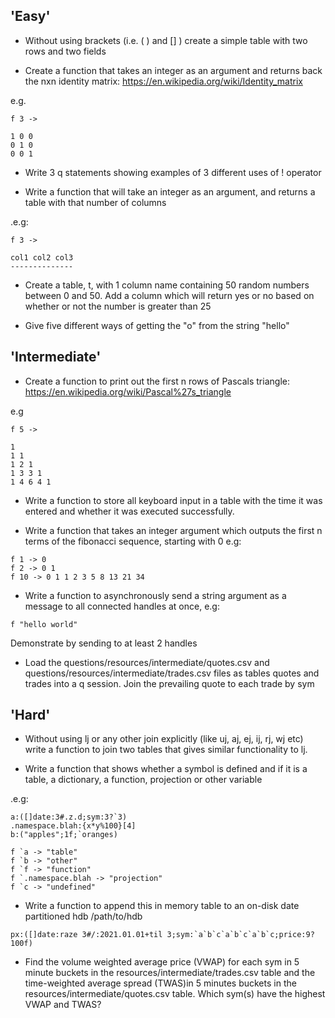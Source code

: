 ## 'Easy'

* Without using brackets (i.e. ( ) and [] ) create a simple table with two rows and two fields

* Create a function that takes an integer as an argument and returns back the nxn identity matrix: https://en.wikipedia.org/wiki/Identity_matrix

e.g.
```
f 3 ->

1 0 0
0 1 0
0 0 1
```

* Write 3 q statements showing examples of 3 different uses of ! operator

* Write a function that will take an integer as an argument, and returns a table with that number of columns

.e.g:

```
f 3 ->

col1 col2 col3
--------------
```

* Create a table, t, with 1 column name containing 50 random numbers between 0 and 50. Add a column which will return yes or no based on whether or not the number is greater than 25

* Give five different ways of getting the "o" from the string "hello"

## 'Intermediate'

* Create a function to print out the first n rows of Pascals triangle: https://en.wikipedia.org/wiki/Pascal%27s_triangle

e.g

```
f 5 ->

1
1 1
1 2 1
1 3 3 1
1 4 6 4 1
```

* Write a function to store all keyboard input in a table with the time it was entered and whether it was executed successfully.

* Write a function that takes an integer argument which outputs the first n terms of the fibonacci sequence, starting with 0 e.g:

```
f 1 -> 0
f 2 -> 0 1
f 10 -> 0 1 1 2 3 5 8 13 21 34
```

* Write a function to asynchronously send a string argument as a message to all connected handles at once, e.g:

```
f "hello world"
```

Demonstrate by sending to at least 2 handles


* Load the questions/resources/intermediate/quotes.csv and questions/resources/intermediate/trades.csv files as tables quotes and trades into a q session. Join the prevailing quote to each trade by sym 

## 'Hard'

* Without using lj or any other join explicitly (like uj, aj, ej, ij, rj, wj etc) write a function to join two tables that gives similar functionality to lj.


* Write a function that shows whether a symbol is defined and if it is a table, a dictionary, a function, projection or other variable

.e.g:

```
a:([]date:3#.z.d;sym:3?`3)
.namespace.blah:{x*y%100}[4]
b:("apples";1f;`oranges)

f `a -> "table"
f `b -> "other"
f `f -> "function"
f `.namespace.blah -> "projection"
f `c -> "undefined"
```

* Write a function to append this in memory table to an on-disk date partitioned hdb /path/to/hdb

```
px:([]date:raze 3#/:2021.01.01+til 3;sym:`a`b`c`a`b`c`a`b`c;price:9?100f)
```


* Find the volume weighted average price (VWAP) for each sym in 5 minute buckets in the resources/intermediate/trades.csv table and the time-weighted average spread (TWAS)in 5 minutes buckets in the resources/intermediate/quotes.csv table. Which sym(s) have the highest VWAP and TWAS?
